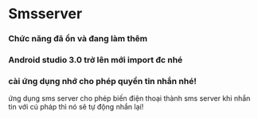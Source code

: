 # Smsserver
<h3>Chức năng đã ổn và đang làm thêm </h3>
<h3>Android studio 3.0 trở lên mới import đc nhé </h3>
<h3>cài ứng dụng nhớ cho phép quyền tin nhắn nhé!</h3>

ứng dụng sms server cho phép biến điện thoại thành sms server khi nhắn tin với cú pháp thì nó sẽ tự động nhắn lại!
